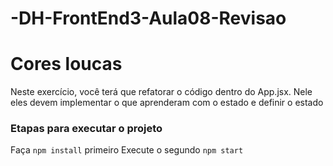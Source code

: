 # -DH-FrontEnd3-Aula08-Revisao
# Cores loucas

Neste exercício, você terá que refatorar o código dentro do App.jsx. Nele eles devem implementar o que aprenderam com o estado e definir o estado

### Etapas para executar o projeto

Faça `npm install` primeiro
Execute o segundo `npm start`
